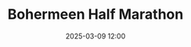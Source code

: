 ---
title: Bohermeen Half Marathon
location: Bohermeen, Co. Meath
date: 2025-03-09 12:00
latitude: 53.65320159595989
longitude: -6.79049653506777
results:
  - place: 98
    name: Conor O'Loughlin
    time: 1.19.10
    category: M40
    note: 
---